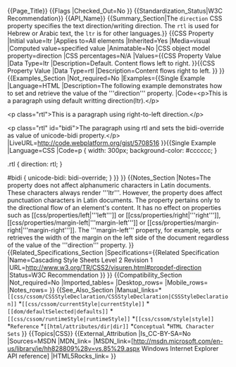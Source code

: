 {{Page_Title}}
{{Flags
|Checked_Out=No
}}
{{Standardization_Status|W3C Recommendation}}
{{API_Name}}
{{Summary_Section|The <code>direction</code> CSS property specifies the text direction/writing direction. The <code>rtl</code> is used for Hebrew or Arabic text, the <code>ltr</code> is for other languages.}}
{{CSS Property
|Initial value=ltr
|Applies to=All elements
|Inherited=Yes
|Media=visual
|Computed value=specified value
|Animatable=No
|CSS object model property=direction
|CSS percentages=N/A
|Values={{CSS Property Value
|Data Type=ltr
|Description=Default. Content flows left to right.
}}{{CSS Property Value
|Data Type=rtl
|Description=Content flows right to left.
}}
}}
{{Examples_Section
|Not_required=No
|Examples={{Single Example
|Language=HTML
|Description=The following example demonstrates how to set and retrieve the value of the '''direction''' property.
|Code=&lt;p&gt;This is a paragraph using default writting direction(ltr).&lt;/p&gt;

&lt;p class="rtl"&gt;This is a paragraph using right-to-left direction.&lt;/p&gt;

&lt;p class="rtl" id="bidi"&gt;The paragraph using rtl and sets the bidi-override as value of unicode-bidi property.&lt;/p&gt;
|LiveURL=http://code.webplatform.org/gist/5708516
}}{{Single Example
|Language=CSS
|Code=p {
	width: 300px;
	background-color: #cccccc;
}

.rtl {
	direction: rtl;
}

#bidi {
	unicode-bidi: bidi-override;
}
}}
}}
{{Notes_Section
|Notes=The property does not affect alphanumeric characters in Latin documents. These characters always render '''ltr'''.  However, the property does affect punctuation characters in Latin documents.
The property pertains only to the directional flow of an element's content. It has no effect on properties such as [[css/properties/left|'''left''']] or [[css/properties/right|'''right''']], [[css/properties/margin-left|'''margin-left''']] or [[css/properties/margin-right|'''margin-right''']].  The '''margin-left''' property, for example, sets or retrieves the width of the margin on the left side of the document regardless of the value of the '''direction''' property.
}}
{{Related_Specifications_Section
|Specifications={{Related Specification
|Name=Cascading Style Sheets Level 2 Revision 1
|URL=http://www.w3.org/TR/CSS2/visuren.html#propdef-direction
|Status=W3C Recommendation
}}
}}
{{Compatibility_Section
|Not_required=No
|Imported_tables=
|Desktop_rows=
|Mobile_rows=
|Notes_rows=
}}
{{See_Also_Section
|Manual_links=*<code>[[css/cssom/CSSStyleDeclaration/CSSStyleDeclaration|CSSStyleDeclaration]]</code>
*<code>[[css/cssom/currentStyle|currentStyle]]</code>
*<code>[[dom/defaultSelected|defaults]]</code>
*<code>[[css/cssom/runtimeStyle|runtimeStyle]]</code>
*<code>[[css/cssom/style|style]]</code>
*<code>Reference</code>
*<code>[[html/attributes/dir|dir]]</code>
*<code>Conceptual</code>
*<code>HTML Character Sets</code>
}}
{{Topics|CSS}}
{{External_Attribution
|Is_CC-BY-SA=No
|Sources=MSDN
|MDN_link=
|MSDN_link=[http://msdn.microsoft.com/en-us/library/ie/hh828809%28v=vs.85%29.aspx Windows Internet Explorer API reference]
|HTML5Rocks_link=
}}